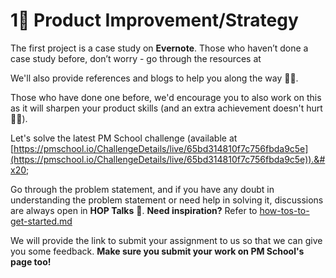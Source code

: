 # 1⃣ Product Improvement/Strategy

The first project is a case study on **Evernote**. Those who haven’t done a case study before, don’t worry - go through the resources at&#x20;

We'll also provide references and blogs to help you along the way 🤟🏻.&#x20;

Those who have done one before, we'd encourage you to also work on this as it will sharpen your product skills (and an extra achievement doesn't hurt 💪🏻).

Let's solve the latest PM School challenge (available at [https://pmschool.io/ChallengeDetails/live/65bd314810f7c756fbda9c5e](https://pmschool.io/ChallengeDetails/live/65bd314810f7c756fbda9c5e)).&#x20;

Go through the problem statement, and if you have any doubt in understanding the problem statement or need help in solving it, discussions are always open in **HOP Talks** :herb:. **Need inspiration?** Refer to [how-tos-to-get-started.md](../../modules/building-your-profile/how-tos-to-get-started.md "mention")

We will provide the link to submit your assignment to us so that we can give you some feedback. **Make sure you submit your work on PM School's page too!**
